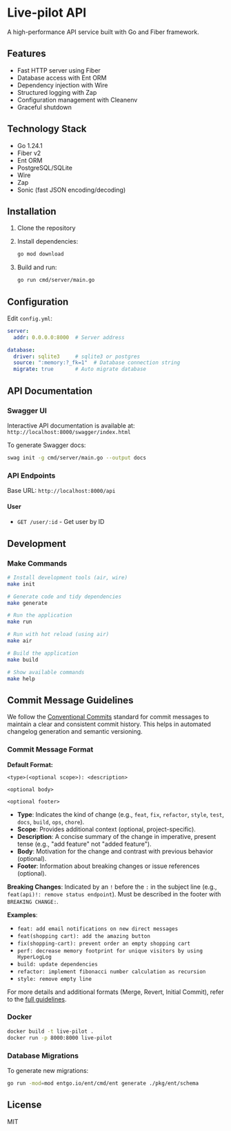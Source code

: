 # Live-pilot API

A high-performance API service built with Go and Fiber framework.

## Features

- Fast HTTP server using Fiber
- Database access with Ent ORM
- Dependency injection with Wire
- Structured logging with Zap
- Configuration management with Cleanenv
- Graceful shutdown

## Technology Stack

- Go 1.24.1
- Fiber v2
- Ent ORM
- PostgreSQL/SQLite
- Wire
- Zap
- Sonic (fast JSON encoding/decoding)

## Installation

1. Clone the repository
2. Install dependencies:

   ```bash
   go mod download
   ```

3. Build and run:

   ```bash
   go run cmd/server/main.go
   ```

## Configuration

Edit `config.yml`:

```yaml
server:
  addr: 0.0.0.0:8000  # Server address

database:
  driver: sqlite3     # sqlite3 or postgres
  source: ":memory:?_fk=1"  # Database connection string
  migrate: true       # Auto migrate database
```

## API Documentation

### Swagger UI

Interactive API documentation is available at:  
`http://localhost:8000/swagger/index.html`

To generate Swagger docs:

```bash
swag init -g cmd/server/main.go --output docs
```

### API Endpoints

Base URL: `http://localhost:8000/api`

#### User

- `GET /user/:id` - Get user by ID

## Development

### Make Commands

```bash
# Install development tools (air, wire)
make init

# Generate code and tidy dependencies
make generate

# Run the application
make run

# Run with hot reload (using air)
make air

# Build the application
make build

# Show available commands
make help
```

## Commit Message Guidelines

We follow the [Conventional Commits](https://www.conventionalcommits.org/) standard for commit messages to maintain a clear and consistent commit history. This helps in automated changelog generation and semantic versioning.

### Commit Message Format

**Default Format:**

```text
<type>(<optional scope>): <description>

<optional body>

<optional footer>
```

- **Type**: Indicates the kind of change (e.g., `feat`, `fix`, `refactor`, `style`, `test`, `docs`, `build`, `ops`, `chore`).
- **Scope**: Provides additional context (optional, project-specific).
- **Description**: A concise summary of the change in imperative, present tense (e.g., "add feature" not "added feature").
- **Body**: Motivation for the change and contrast with previous behavior (optional).
- **Footer**: Information about breaking changes or issue references (optional).

**Breaking Changes**: Indicated by an `!` before the `:` in the subject line (e.g., `feat(api)!: remove status endpoint`). Must be described in the footer with `BREAKING CHANGE:`.

**Examples**:

- `feat: add email notifications on new direct messages`
- `feat(shopping cart): add the amazing button`
- `fix(shopping-cart): prevent order an empty shopping cart`
- `perf: decrease memory footprint for unique visitors by using HyperLogLog`
- `build: update dependencies`
- `refactor: implement fibonacci number calculation as recursion`
- `style: remove empty line`

For more details and additional formats (Merge, Revert, Initial Commit), refer to the [full guidelines](https://gist.github.com/qoomon/5dfcdf8eec66a051ecd85625518cfd13).

### Docker

```bash
docker build -t live-pilot .
docker run -p 8000:8000 live-pilot
```

### Database Migrations

To generate new migrations:

```bash
go run -mod=mod entgo.io/ent/cmd/ent generate ./pkg/ent/schema
```

## License

MIT
